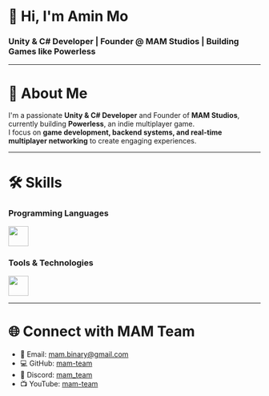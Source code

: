 # 👋 Hi, I'm Amin Mo
### Unity & C# Developer | Founder @ MAM Studios | Building Games like Powerless
---

# 🚀 About Me
I'm a passionate **Unity & C# Developer** and Founder of **MAM Studios**, currently building **Powerless**, an indie multiplayer game.  
I focus on **game development, backend systems, and real-time multiplayer networking** to create engaging experiences.

---

# 🛠️ Skills

### Programming Languages
<img src="https://skillicons.dev/icons?i=cs,cpp,java,nodejs" height="40"/><br>

### Tools & Technologies
<img src="https://skillicons.dev/icons?i=unity,unreal,git,github,docker,linux,postgres,mongodb,bash" height="40"/><br>

---

# 🌐 Connect with MAM Team
- 📧 Email: mam.binary@gmail.com  
- 💻 GitHub: [mam-team](https://github.com/mam-team)  
- 💬 Discord: [mam_team](https://discord.com/)  
- 📺 YouTube: [mam-team](https://www.youtube.com/c/mam-team)
